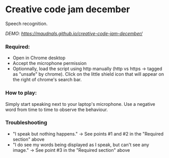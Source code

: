 # Creative code jam december

Speech recognition.

*DEMO: https://maudnals.github.io/creative-code-jam-december/*

### Required:
* Open in Chrome desktop
* Accept the microphone permission
* Optionnally, load the script using http manually (http vs https -> tagged as "unsafe" by chrome). Click on the little shield icon that will appear on the right of chrome's search bar.

### How to play:
Simply start speaking next to your laptop's microphone.
Use a negative word from time to time to observe the behaviour.

### Troubleshooting
* "I speak but nothing happens." -> See points #1 and #2 in the "Required section" above
* "I do see my words being displayed as I speak, but can't see any image." -> See point #3 in the "Required section" above



